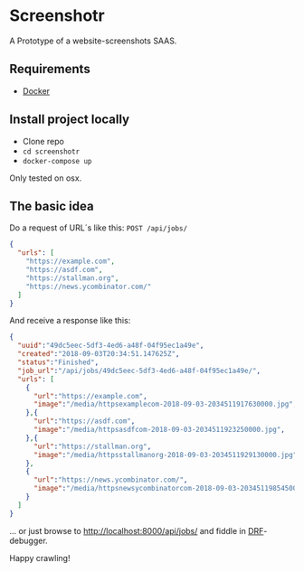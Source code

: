 # Screenshotr

A Prototype of a website-screenshots SAAS.


## Requirements
- [Docker](https://docs.docker.com/install/)

## Install project locally 
- Clone repo
- `cd screenshotr`
- `docker-compose up`

Only tested on osx.

## The basic idea


Do a request of URL´s like this:
`POST /api/jobs/`

```json
{
  "urls": [
    "https://example.com",
    "https://asdf.com",
    "https://stallman.org",
    "https://news.ycombinator.com/"
  ]
}
```

And receive a response like this:
```json
{
  "uuid":"49dc5eec-5df3-4ed6-a48f-04f95ec1a49e",
  "created":"2018-09-03T20:34:51.147625Z",
  "status":"Finished",
  "job_url":"/api/jobs/49dc5eec-5df3-4ed6-a48f-04f95ec1a49e/",
  "urls": [
    {
      "url":"https://example.com",
      "image":"/media/httpsexamplecom-2018-09-03-2034511917630000.jpg",
    },{
      "url":"https://asdf.com",
      "image":"/media/httpsasdfcom-2018-09-03-2034511923250000.jpg",
    },{
      "url":"https://stallman.org",
      "image":"/media/httpsstallmanorg-2018-09-03-2034511929130000.jpg",
    },
    { 
      "url":"https://news.ycombinator.com/",
      "image":"/media/httpsnewsycombinatorcom-2018-09-03-2034511985450000.jpg",
    }
  ]
}
```

... or just browse to [http://localhost:8000/api/jobs/](http://localhost:8000/api/jobs/) and fiddle in [DRF](http://www.django-rest-framework.org/)-debugger.


Happy crawling!


